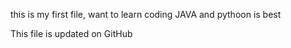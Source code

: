 this is my first file, want to learn coding
JAVA and pythoon is best

This file is updated on GitHub
